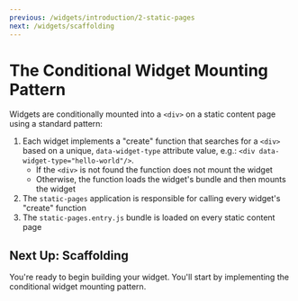 ```yaml
---
previous: /widgets/introduction/2-static-pages
next: /widgets/scaffolding
---
```


# The Conditional Widget Mounting Pattern

Widgets are conditionally mounted into a `<div>` on a static content page using a standard pattern:

1. Each widget implements a "create" function that searches for a `<div>` based on a unique, `data-widget-type` attribute value, e.g.: `<div data-widget-type="hello-world"/>`.
    - If the `<div>` is not found the function does not mount the widget
    - Otherwise, the function loads the widget's bundle and then mounts the widget
1. The `static-pages` application is responsible for calling every widget's "create" function
1. The `static-pages.entry.js` bundle is loaded on every static content page

## Next Up: Scaffolding

You're ready to begin building your widget. You'll start by implementing the conditional widget mounting pattern.
